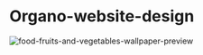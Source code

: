 
# Organo-website-design
![food-fruits-and-vegetables-wallpaper-preview](https://user-images.githubusercontent.com/89648370/141782221-1274f0e9-cc72-4747-b37d-e7fa92447be3.jpg)
